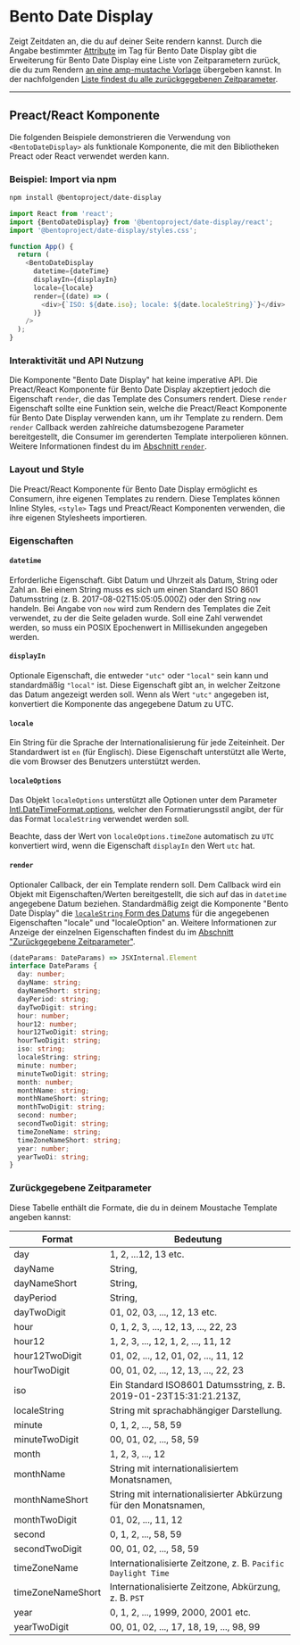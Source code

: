 # Bento Date Display

Zeigt Zeitdaten an, die du auf deiner Seite rendern kannst. Durch die Angabe bestimmter [Attribute](#attributes) im Tag für Bento Date Display gibt die Erweiterung für Bento Date Display eine Liste von Zeitparametern zurück, die du zum Rendern [an eine amp-mustache Vorlage](../../amp-mustache/amp-mustache.md) übergeben kannst. In der nachfolgenden [Liste findest du alle zurückgegebenen Zeitparameter](#returned-time-parameters).

<!--
## Web Component

TODO(https://go.amp.dev/issue/36619): Restore this section. We don't include it because we don't support <template> in Bento Web Components yet.

An older version of this file contains the removed section, though it's incorrect:

https://github.com/ampproject/amphtml/blob/422d171e87571c4d125a2bf956e78e92444c10e8/extensions/amp-date-display/1.0/README.md
-->

---

## Preact/React Komponente

Die folgenden Beispiele demonstrieren die Verwendung von `<BentoDateDisplay>` als funktionale Komponente, die mit den Bibliotheken Preact oder React verwendet werden kann.

### Beispiel: Import via npm

```sh
npm install @bentoproject/date-display
```

```javascript
import React from 'react';
import {BentoDateDisplay} from '@bentoproject/date-display/react';
import '@bentoproject/date-display/styles.css';

function App() {
  return (
    <BentoDateDisplay
      datetime={dateTime}
      displayIn={displayIn}
      locale={locale}
      render={(date) => (
        <div>{`ISO: ${date.iso}; locale: ${date.localeString}`}</div>
      )}
    />
  );
}
```

### Interaktivität und API Nutzung

Die Komponente "Bento Date Display" hat keine imperative API. Die Preact/React Komponente für Bento Date Display akzeptiert jedoch die Eigenschaft `render`, die das Template des Consumers rendert. Diese `render` Eigenschaft sollte eine Funktion sein, welche die Preact/React Komponente für Bento Date Display verwenden kann, um ihr Template zu rendern. Dem `render` Callback werden zahlreiche datumsbezogene Parameter bereitgestellt, die Consumer im gerenderten Template interpolieren können. Weitere Informationen findest du im <a href="#render" data-md-type="link">Abschnitt `render`</a>.

### Layout und Style

Die Preact/React Komponente für Bento Date Display ermöglicht es Consumern, ihre eigenen Templates zu rendern. Diese Templates können Inline Styles, `<style>` Tags und Preact/React Komponenten verwenden, die ihre eigenen Stylesheets importieren.

### Eigenschaften

#### `datetime`

Erforderliche Eigenschaft. Gibt Datum und Uhrzeit als Datum, String oder Zahl an. Bei einem String muss es sich um einen Standard ISO 8601 Datumsstring (z. B. 2017-08-02T15:05:05.000Z) oder den String `now` handeln. Bei Angabe von `now` wird zum Rendern des Templates die Zeit verwendet, zu der die Seite geladen wurde. Soll eine Zahl verwendet werden, so muss ein POSIX Epochenwert in Millisekunden angegeben werden.

#### `displayIn`

Optionale Eigenschaft, die entweder `"utc"` oder `"local"` sein kann und standardmäßig `"local"` ist. Diese Eigenschaft gibt an, in welcher Zeitzone das Datum angezeigt werden soll. Wenn als Wert `"utc"` angegeben ist, konvertiert die Komponente das angegebene Datum zu UTC.

#### `locale`

Ein String für die Sprache der Internationalisierung für jede Zeiteinheit. Der Standardwert ist `en` (für Englisch). Diese Eigenschaft unterstützt alle Werte, die vom Browser des Benutzers unterstützt werden.

#### `localeOptions`

Das Objekt `localeOptions` unterstützt alle Optionen unter dem Parameter [Intl.DateTimeFormat.options](https://developer.mozilla.org/en-US/docs/Web/JavaScript/Reference/Global_Objects/Intl/DateTimeFormat/DateTimeFormat#parameters), welcher den Formatierungsstil angibt, der für das Format `localeString` verwendet werden soll.

Beachte, dass der Wert von `localeOptions.timeZone` automatisch zu `UTC` konvertiert wird, wenn die Eigenschaft `displayIn` den Wert `utc` hat.

#### `render`

Optionaler Callback, der ein Template rendern soll. Dem Callback wird ein Objekt mit Eigenschaften/Werten bereitgestellt, die sich auf das in `datetime` angegebene Datum beziehen. Standardmäßig zeigt die Komponente "Bento Date Display" die [`localeString` Form des Datums](https://developer.mozilla.org/en-US/docs/Web/JavaScript/Reference/Global_Objects/Date/toLocaleString) für die angegebenen Eigenschaften "locale" und "localeOption" an. Weitere Informationen zur Anzeige der einzelnen Eigenschaften findest du im [Abschnitt "Zurückgegebene Zeitparameter"](#returned-time-parameters).

```typescript
(dateParams: DateParams) => JSXInternal.Element
interface DateParams {
  day: number;
  dayName: string;
  dayNameShort: string;
  dayPeriod: string;
  dayTwoDigit: string;
  hour: number;
  hour12: number;
  hour12TwoDigit: string;
  hourTwoDigit: string;
  iso: string;
  localeString: string;
  minute: number;
  minuteTwoDigit: string;
  month: number;
  monthName: string;
  monthNameShort: string;
  monthTwoDigit: string;
  second: number;
  secondTwoDigit: string;
  timeZoneName: string;
  timeZoneNameShort: string;
  year: number;
  yearTwoDi: string;
}
```

### Zurückgegebene Zeitparameter

Diese Tabelle enthält die Formate, die du in deinem Moustache Template angeben kannst:

| Format            | Bedeutung                                                          |
| ----------------- | ------------------------------------------------------------------ |
| day               | 1, 2, ...12, 13 etc.                                               |
| dayName           | String,                                                            |
| dayNameShort      | String,                                                            |
| dayPeriod         | String,                                                            |
| dayTwoDigit       | 01, 02, 03, ..., 12, 13 etc.                                       |
| hour              | 0, 1, 2, 3, ..., 12, 13, ..., 22, 23                               |
| hour12            | 1, 2, 3, ..., 12, 1, 2, ..., 11, 12                                |
| hour12TwoDigit    | 01, 02, ..., 12, 01, 02, ..., 11, 12                               |
| hourTwoDigit      | 00, 01, 02, ..., 12, 13, ..., 22, 23                               |
| iso               | Ein Standard ISO8601 Datumsstring, z. B. 2019-01-23T15:31:21.213Z, |
| localeString      | String mit sprachabhängiger Darstellung.                           |
| minute            | 0, 1, 2, ..., 58, 59                                               |
| minuteTwoDigit    | 00, 01, 02, ..., 58, 59                                            |
| month             | 1, 2, 3, ..., 12                                                   |
| monthName         | String mit internationalisiertem Monatsnamen,                      |
| monthNameShort    | String mit internationalisierter Abkürzung für den Monatsnamen,    |
| monthTwoDigit     | 01, 02, ..., 11, 12                                                |
| second            | 0, 1, 2, ..., 58, 59                                               |
| secondTwoDigit    | 00, 01, 02, ..., 58, 59                                            |
| timeZoneName      | Internationalisierte Zeitzone, z. B. `Pacific Daylight Time`       |
| timeZoneNameShort | Internationalisierte Zeitzone, Abkürzung, z. B. `PST`              |
| year              | 0, 1, 2, ..., 1999, 2000, 2001 etc.                                |
| yearTwoDigit      | 00, 01, 02, ..., 17, 18, 19, ..., 98, 99                           |
